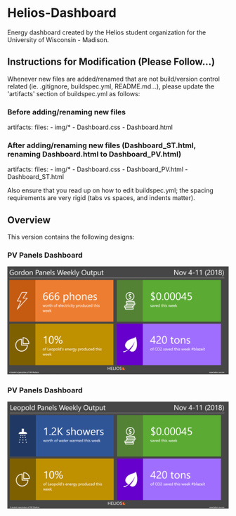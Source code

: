# Helios-Dashboard
Energy dashboard created by the Helios student organization for the University of Wisconsin - Madison.

## Instructions for Modification (Please Follow...)

Whenever new files are added/renamed that are not build/version control related (ie. .gitignore, buildspec.yml, README.md...),
please update the 'artifacts' section of buildspec.yml as follows:

### Before adding/renaming new files

artifacts:
  files:
    - img/*
    - Dashboard.css
    - Dashboard.html

### After adding/renaming new files (Dashboard_ST.html, renaming Dashboard.html to Dashboard_PV.html)

artifacts:
  files:
    - img/*
    - Dashboard.css
    - Dashboard_PV.html
    - Dashboard_ST.html

Also ensure that you read up on how to edit buildspec.yml; the spacing requirements are very rigid
(tabs vs spaces, and indents matter).

## Overview

This version contains the following designs:

### PV Panels Dashboard
![Hello](img/PV_design.png)

### PV Panels Dashboard
![Hello](img/ST_design.png)
